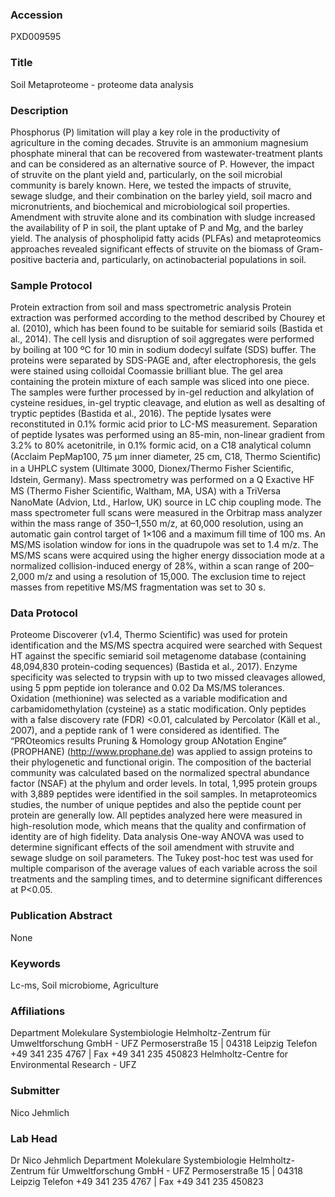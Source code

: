 ### Accession
PXD009595

### Title
Soil Metaproteome - proteome data analysis 

### Description
Phosphorus (P) limitation will play a key role in the productivity of agriculture in the coming decades. Struvite is an ammonium magnesium phosphate mineral that can be recovered from wastewater-treatment plants and can be considered as an alternative source of P. However, the impact of struvite on the plant yield and, particularly, on the soil microbial community is barely known. Here, we tested the impacts of struvite, sewage sludge, and their combination on the barley yield, soil macro and micronutrients, and biochemical and microbiological soil properties. Amendment with struvite alone and its combination with sludge increased the availability of P in soil, the plant uptake of P and Mg, and the barley yield. The analysis of phospholipid fatty acids (PLFAs) and metaproteomics approaches revealed significant effects of struvite on the biomass of Gram-positive bacteria and, particularly, on actinobacterial populations in soil.

### Sample Protocol
Protein extraction from soil and mass spectrometric analysis Protein extraction was performed according to the method described by Chourey et al. (2010), which has been found to be suitable for semiarid soils (Bastida et al., 2014). The cell lysis and disruption of soil aggregates were performed by boiling at 100 ºC for 10 min in sodium dodecyl sulfate (SDS) buffer. The proteins were separated by SDS-PAGE and, after electrophoresis, the gels were stained using colloidal Coomassie brilliant blue. The gel area containing the protein mixture of each sample was sliced into one piece. The samples were further processed by in-gel reduction and alkylation of cysteine residues, in-gel tryptic cleavage, and elution as well as desalting of tryptic peptides (Bastida et al., 2016). The peptide lysates were reconstituted in 0.1% formic acid prior to LC-MS measurement. Separation of peptide lysates was performed using an 85-min, non-linear gradient from 3.2% to 80% acetonitrile, in 0.1% formic acid, on a C18 analytical column (Acclaim PepMap100, 75 μm inner diameter, 25 cm, C18, Thermo Scientiﬁc) in a UHPLC system (Ultimate 3000, Dionex/Thermo Fisher Scientiﬁc, Idstein, Germany). Mass spectrometry was performed on a Q Exactive HF MS (Thermo Fisher Scientiﬁc, Waltham, MA, USA) with a TriVersa NanoMate (Advion, Ltd., Harlow, UK) source in LC chip coupling mode. The mass spectrometer full scans were measured in the Orbitrap mass analyzer within the mass range of 350–1,550 m/z, at 60,000 resolution, using an automatic gain control target of 1×106 and a maximum fill time of 100 ms. An MS/MS isolation window for ions in the quadrupole was set to 1.4 m/z. The MS/MS scans were acquired using the higher energy dissociation mode at a normalized collision-induced energy of 28%, within a scan range of 200–2,000 m/z and using a resolution of 15,000. The exclusion time to reject masses from repetitive MS/MS fragmentation was set to 30 s.

### Data Protocol
Proteome Discoverer (v1.4, Thermo Scientific) was used for protein identification and the MS/MS spectra acquired were searched with Sequest HT against the specific semiarid soil metagenome database (containing 48,094,830 protein-coding sequences) (Bastida et al., 2017). Enzyme specificity was selected to trypsin with up to two missed cleavages allowed, using 5 ppm peptide ion tolerance and 0.02 Da MS/MS tolerances. Oxidation (methionine) was selected as a variable modification and carbamidomethylation (cysteine) as a static modification. Only peptides with a false discovery rate (FDR) <0.01, calculated by Percolator (Käll et al., 2007), and a peptide rank of 1 were considered as identified. The “PROteomics results Pruning & Homology group ANotation Engine” (PROPHANE) (http://www.prophane.de) was applied to assign proteins to their phylogenetic and functional origin. The composition of the bacterial community was calculated based on the normalized spectral abundance factor (NSAF) at the phylum and order levels. In total, 1,995 protein groups with 3,889 peptides were identified in the soil samples. In metaproteomics studies, the number of unique peptides and also the peptide count per protein are generally low. All peptides analyzed here were measured in high-resolution mode, which means that the quality and confirmation of identity are of high fidelity. Data analysis One-way ANOVA was used to determine significant effects of the soil amendment with struvite and sewage sludge on soil parameters. The Tukey post-hoc test was used for multiple comparison of the average values of each variable across the soil treatments and the sampling times, and to determine significant differences at P<0.05.

### Publication Abstract
None

### Keywords
Lc-ms, Soil microbiome, Agriculture

### Affiliations
Department Molekulare Systembiologie Helmholtz-Zentrum für Umweltforschung GmbH - UFZ Permoserstraße 15 | 04318 Leipzig Telefon +49 341 235 4767 | Fax +49 341 235 450823
Helmholtz-Centre for Environmental Research - UFZ

### Submitter
Nico Jehmlich

### Lab Head
Dr Nico Jehmlich
Department Molekulare Systembiologie Helmholtz-Zentrum für Umweltforschung GmbH - UFZ Permoserstraße 15 | 04318 Leipzig Telefon +49 341 235 4767 | Fax +49 341 235 450823


